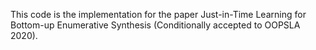 This code is the implementation for the paper Just-in-Time Learning for Bottom-up Enumerative Synthesis
(Conditionally accepted to OOPSLA 2020).